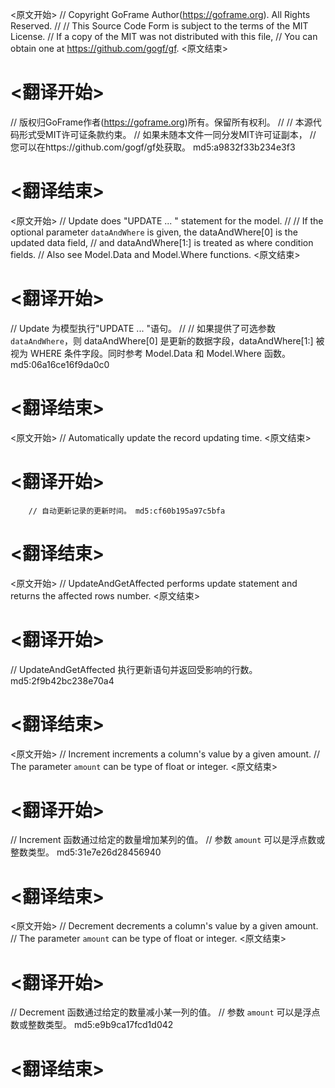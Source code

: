 
<原文开始>
// Copyright GoFrame Author(https://goframe.org). All Rights Reserved.
//
// This Source Code Form is subject to the terms of the MIT License.
// If a copy of the MIT was not distributed with this file,
// You can obtain one at https://github.com/gogf/gf.
<原文结束>

# <翻译开始>
// 版权归GoFrame作者(https://goframe.org)所有。保留所有权利。
//
// 本源代码形式受MIT许可证条款约束。
// 如果未随本文件一同分发MIT许可证副本，
// 您可以在https://github.com/gogf/gf处获取。 md5:a9832f33b234e3f3
# <翻译结束>


<原文开始>
// Update does "UPDATE ... " statement for the model.
//
// If the optional parameter `dataAndWhere` is given, the dataAndWhere[0] is the updated data field,
// and dataAndWhere[1:] is treated as where condition fields.
// Also see Model.Data and Model.Where functions.
<原文结束>

# <翻译开始>
// Update 为模型执行"UPDATE ... "语句。
//
// 如果提供了可选参数 `dataAndWhere`，则 dataAndWhere[0] 是更新的数据字段，dataAndWhere[1:] 被视为 WHERE 条件字段。同时参考 Model.Data 和 Model.Where 函数。 md5:06a16ce16f9da0c0
# <翻译结束>


<原文开始>
// Automatically update the record updating time.
<原文结束>

# <翻译开始>
		// 自动更新记录的更新时间。 md5:cf60b195a97c5bfa
# <翻译结束>


<原文开始>
// UpdateAndGetAffected performs update statement and returns the affected rows number.
<原文结束>

# <翻译开始>
// UpdateAndGetAffected 执行更新语句并返回受影响的行数。 md5:2f9b42bc238e70a4
# <翻译结束>


<原文开始>
// Increment increments a column's value by a given amount.
// The parameter `amount` can be type of float or integer.
<原文结束>

# <翻译开始>
// Increment 函数通过给定的数量增加某列的值。
// 参数 `amount` 可以是浮点数或整数类型。 md5:31e7e26d28456940
# <翻译结束>


<原文开始>
// Decrement decrements a column's value by a given amount.
// The parameter `amount` can be type of float or integer.
<原文结束>

# <翻译开始>
// Decrement 函数通过给定的数量减小某一列的值。
// 参数 `amount` 可以是浮点数或整数类型。 md5:e9b9ca17fcd1d042
# <翻译结束>

